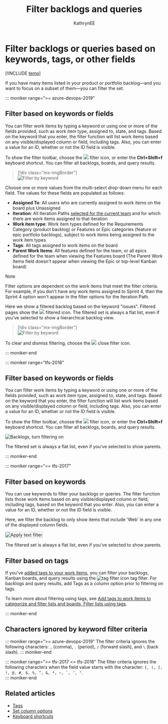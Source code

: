 ﻿---
title: Filter backlogs and queries
titleSuffix: Azure Boards
description: Filter a backlog or query based on keywords, tags, or other fields   
ms.custom: "boards-backlogs, seodec18" 
ms.technology: devops-agile
ms.assetid: 
ms.author: kaelli
author: KathrynEE
ms.topic: conceptual
monikerRange: '>= tfs-2013'
ms.date: 10/16/2019
---

# Filter backlogs or queries based on keywords, tags, or other fields

[!INCLUDE [temp](../includes/version-vsts-tfs-all-versions.md)]

<a id="filter"></a>

If you have many items listed in your product or portfolio backlog&mdash;and you want to focus on a subset of them&mdash;you can filter the set.

::: moniker range=">= azure-devops-2019"

## Filter based on keywords or fields

You can filter work items by typing a keyword or using one or more of the fields provided, such as work item type, assigned to, state, and tags. Based on the keyword that you enter, the filter function will list work items based on any visible/displayed column or field, including tags. Also, you can enter a value for an ID, whether or not the ID field is visible.

To show the filter toolbar, choose the ![ ](../../media/icons/filter-icon.png) filter icon, or enter the **Ctrl+Shift+f** keyboard shortcut. You can filter all backlogs, boards, and query results.

> [!div class="mx-imgBorder"]  
> ![Filter by keyword](media/filter/filter-s144.png)

Choose one or more values from the multi-select drop-down menu for each field. The values for these fields are populated as follows:

- **Assigned To**: All users who are currently assigned to work items on the board plus Unassigned
- **Iteration**: All Iteration Paths [selected for the current team](../sprints/define-sprints.md) and for which there are work items assigned to that iteration
- **Work item type**: Work item types defined for the Requirements Category (product backlog) or Features or Epic categories (feature or epic portfolio backlogs), subject to work items being assigned to the work item types
- **Tags**: All tags assigned to work items on the board
- **Parent Work Items**: All features defined for the team, or all epics defined for the team when viewing the Features board (The Parent Work Items field doesn't appear when viewing the Epic or top-level Kanban board)

> [!NOTE]  
> Filter options are dependent on the work items that meet the filter criteria. For example, if you don't have any work items assigned to Sprint 4, then the Sprint 4 option won't appear in the filter options for the Iteration Path.

Here we show a filtered backlog based on the keyword "issues". Filtered pages show the ![ ](../../media/icons/filtered.png) filtered icon. The filtered set is always a flat list, even if you've selected to show a hierarchical backlog view.

> [!div class="mx-imgBorder"]  
> ![Filter by keyword](media/filter/filter-issues-keyword.png)

To clear and dismiss filtering, choose the ![ ](../../media/icons/close-filter.png) close filter icon.

::: moniker-end

::: moniker range="tfs-2018"

## Filter based on keywords or fields

You can filter work items by typing a keyword or using one or more of the fields provided, such as work item type, assigned to, state, and tags. Based on the keyword that you enter, the filter function will list work items based on any visible/displayed column or field, including tags. Also, you can enter a value for an ID, whether or not the ID field is visible.

To show the filter toolbar, choose the ![ ](../../media/icons/filter-icon.png) filter icon, or enter the **Ctrl+Shift+f** keyboard shortcut. You can filter all backlogs, boards, and query results.

![Backlogs, turn filtering on](media/filter-backlogs-options.png)

The filtered set is always a flat list, even if you've selected to show parents.

::: moniker-end

::: moniker range="<= tfs-2017"

## Filter based on keywords

You can use keywords to filter your backlogs or queries. The filter function lists those work items based on any visible/displayed column or field, including tags, based on the keyword that you enter. Also, you can enter a value for an ID, whether or not the ID field is visible.

Here, we filter the backlog to only show items that include 'Web' in any one of the displayed column fields.

<img src="media/cyb-filter-backlog.png" alt="Apply text filter" style="border: 1px solid #C3C3C3;" />

The filtered set is always a flat list, even if you've selected to show parents.

## Filter based on tags

If you've [added tags to your work items](../queries/add-tags-to-work-items.md), you can filter your backlogs, Kanban boards, and query results using the ![tag filter icon](../media/icons/tag_filter_icon.png) tag filter. For backlogs and query results, add Tags as a column option prior to filtering on tags.

To learn more about filtering using tags, see [Add tags to work items to categorize and filter lists and boards, Filter lists using tags](../queries/add-tags-to-work-items.md#filter).

::: moniker-end

## Characters ignored by keyword filter criteria

::: moniker range=">= azure-devops-2019"
The filter criteria ignores the following characters: `,` (comma), `.` (period), `/` (forward slash), and `\` (back slash).
::: moniker-end

::: moniker range=">= tfs-2017 <= tfs-2018"
The filter criteria ignores the following characters when the field value starts with the character: `` {, (, [, !, @, #, $, %, ^, &, *, ~, `, ', " ``.  
::: moniker-end

## Related articles

- [Tags](../queries/add-tags-to-work-items.md)
- [Set column options](set-column-options.md)
- [Keyboard shortcuts](../../project/navigation/keyboard-shortcuts.md)

